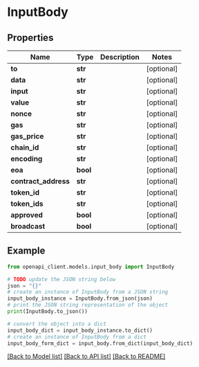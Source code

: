 # InputBody


## Properties

Name | Type | Description | Notes
------------ | ------------- | ------------- | -------------
**to** | **str** |  | [optional] 
**data** | **str** |  | [optional] 
**input** | **str** |  | [optional] 
**value** | **str** |  | [optional] 
**nonce** | **str** |  | [optional] 
**gas** | **str** |  | [optional] 
**gas_price** | **str** |  | [optional] 
**chain_id** | **str** |  | [optional] 
**encoding** | **str** |  | [optional] 
**eoa** | **bool** |  | [optional] 
**contract_address** | **str** |  | [optional] 
**token_id** | **str** |  | [optional] 
**token_ids** | **str** |  | [optional] 
**approved** | **bool** |  | [optional] 
**broadcast** | **bool** |  | [optional] 

## Example

```python
from openapi_client.models.input_body import InputBody

# TODO update the JSON string below
json = "{}"
# create an instance of InputBody from a JSON string
input_body_instance = InputBody.from_json(json)
# print the JSON string representation of the object
print(InputBody.to_json())

# convert the object into a dict
input_body_dict = input_body_instance.to_dict()
# create an instance of InputBody from a dict
input_body_form_dict = input_body.from_dict(input_body_dict)
```
[[Back to Model list]](../README.md#documentation-for-models) [[Back to API list]](../README.md#documentation-for-api-endpoints) [[Back to README]](../README.md)



